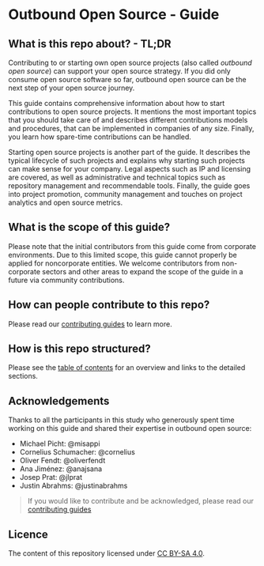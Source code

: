 # Outbound Open Source - Guide

## What is this repo about? - TL;DR

Contributing to or starting own open source projects (also called *outbound open source*) can support your open source strategy. If you did only consume open source software so far, outbound open source can be the next step of your open source journey.

This guide contains comprehensive information about how to start contributions to open source projects. It mentions the most important topics that you should take care of and describes different contributions models and procedures, that can be implemented in companies of any size. Finally, you learn how spare-time contributions can be handled.

Starting open source projects is another part of the guide. It describes the typical lifecycle of such projects and explains why starting such projects can make sense for your company. Legal aspects such as IP and licensing are covered, as well as administrative and technical topics such as repository management and recommendable tools. Finally, the guide goes into project promotion, community management and touches on project analytics and open source metrics.

## What is the scope of this guide?

Please note that the initial contributors from this guide come from corporate environments. Due to this limited scope, this guide cannot properly be applied for noncorporate entities. We welcome contributors from non-corporate sectors and other areas to expand the scope of the guide in a future via community contributions.

## How can people contribute to this repo?

Please read our [contributing guides](https://github.com/todogroup/outbound-oss/blob/main/CONTRIBUTING.md) to learn more.

## How is this repo structured?

Please see the [table of contents](/content/00-toc.md) for an overview and links to the detailed sections.

## Acknowledgements

Thanks to all the participants in this study who generously spent time working on this guide and shared their expertise in outbound open source:

* Michael Picht: @misappi
* Cornelius Schumacher: @cornelius
* Oliver Fendt: @oliverfendt
* Ana Jiménez: @anajsana
* Josep Prat: @jlprat
* Justin Abrahms: @justinabrahms

> If you would like to contribute and be acknowledged, please read our [contributing guides](https://github.com/todogroup/outbound-oss/blob/main/CONTRIBUTING.md)

## Licence

The content of this repository licensed under [CC BY-SA 4.0](https://creativecommons.org/licenses/by-sa/4.0/).
